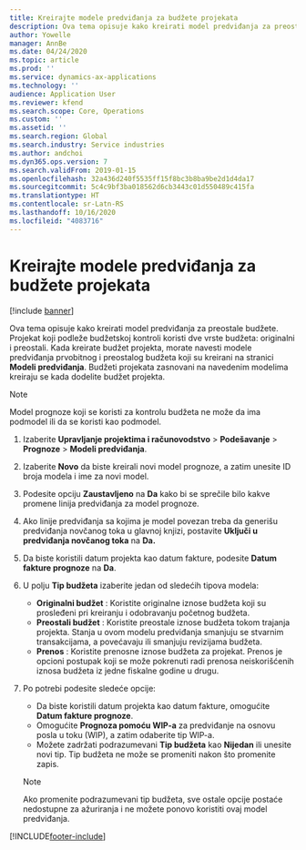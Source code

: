 ```yaml
---
title: Kreirajte modele predviđanja za budžete projekata
description: Ova tema opisuje kako kreirati model predviđanja za preostale budžete.
author: Yowelle
manager: AnnBe
ms.date: 04/24/2020
ms.topic: article
ms.prod: ''
ms.service: dynamics-ax-applications
ms.technology: ''
audience: Application User
ms.reviewer: kfend
ms.search.scope: Core, Operations
ms.custom: ''
ms.assetid: ''
ms.search.region: Global
ms.search.industry: Service industries
ms.author: andchoi
ms.dyn365.ops.version: 7
ms.search.validFrom: 2019-01-15
ms.openlocfilehash: 32a436d240f5535ff15f8bc3b8ba9be2d1d4da17
ms.sourcegitcommit: 5c4c9bf3ba018562d6cb3443c01d550489c415fa
ms.translationtype: HT
ms.contentlocale: sr-Latn-RS
ms.lasthandoff: 10/16/2020
ms.locfileid: "4083716"
---
```

# <a name="create-forecast-models-for-project-budgets"></a>Kreirajte modele predviđanja za budžete projekata 

[!include [banner](../includes/banner.md)]

Ova tema opisuje kako kreirati model predviđanja za preostale budžete. Projekat koji podleže budžetskoj kontroli koristi dve vrste budžeta: originalni i preostali. Kada kreirate budžet projekta, morate navesti modele predviđanja prvobitnog i preostalog budžeta koji su kreirani na stranici **Modeli predviđanja**. Budžeti projekata zasnovani na navedenim modelima kreiraju se kada dodelite budžet projekta.

> [!NOTE]
> Model prognoze koji se koristi za kontrolu budžeta ne može da ima podmodel ili da se koristi kao podmodel.

1. Izaberite **Upravljanje projektima i računovodstvo** > **Podešavanje** > **Prognoze**  > **Modeli predviđanja**.
2. Izaberite **Novo** da biste kreirali novi model prognoze, a zatim unesite ID broja modela i ime za novi model. 
3. Podesite opciju **Zaustavljeno** na **Da** kako bi se sprečile bilo kakve promene linija predviđanja za model prognoze. 
4. Ako linije predviđanja sa kojima je model povezan treba da generišu predviđanja novčanog toka u glavnoj knjizi, postavite **Uključi u predviđanja novčanog toka** na **Da.** 
5. Da biste koristili datum projekta kao datum fakture, podesite **Datum fakture prognoze** na **Da**. 
6. U polju **Tip budžeta** izaberite jedan od sledećih tipova modela:

   - **Originalni budžet** : Koristite originalne iznose budžeta koji su prosleđeni pri kreiranju i odobravanju početnog budžeta.
   - **Preostali budžet** : Koristite preostale iznose budžeta tokom trajanja projekta. Stanja u ovom modelu predviđanja smanjuju se stvarnim transakcijama, a povećavaju ili smanjuju revizijama budžeta.
   - **Prenos** : Koristite prenosne iznose budžeta za projekat. Prenos je opcioni postupak koji se može pokrenuti radi prenosa neiskorišćenih iznosa budžeta iz jedne fiskalne godine u drugu.

7. Po potrebi podesite sledeće opcije:

   - Da biste koristili datum projekta kao datum fakture, omogućite **Datum fakture prognoze**.
   - Omogućite **Prognoza pomoću WIP-a** za predviđanje na osnovu posla u toku (WIP), a zatim odaberite tip WIP-a. 
   - Možete zadržati podrazumevani **Tip budžeta** kao **Nijedan** ili unesite novi tip. Tip budžeta ne može se promeniti nakon što promenite zapis.     
    > [!NOTE]
    > Ako promenite podrazumevani tip budžeta, sve ostale opcije postaće nedostupne za ažuriranja i ne možete ponovo koristiti ovaj model predviđanja. 
   


 



[!INCLUDE[footer-include](../includes/footer-banner.md)]